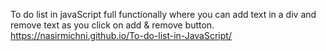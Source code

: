 To do list in javaScript full functionally where you can add text in a div and remove text as you click on add & remove button. 
https://nasirmichni.github.io/To-do-list-in-JavaScript/

